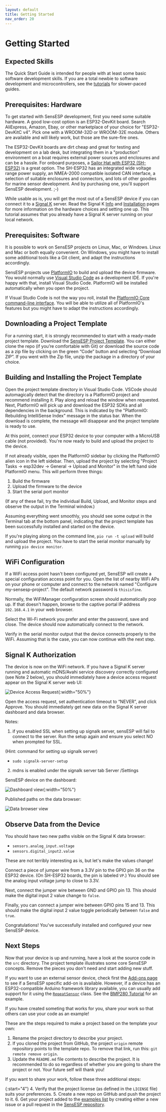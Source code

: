 ```yaml
---
layout: default
title: Getting Started
nav_order: 20
---
```


# Getting Started

## Expected Skills

The Quick Start Guide is intended for people with at least some basic software development skills.
If you are a total newbie to software development and microcontrollers, see the [tutorials](../tutorials/) for slower-paced guides.

## Prerequisites: Hardware

To get started with SensESP development, first you need some suitable hardware.
A good low-cost option is an ESP32-DevKit board.
Search AliExpress, Amazon, Ebay, or other marketplace of your choice for "ESP32-DevKitC v4".
Pick one with a WROOM-32D or WROOM-32E module.
Others are available and will likely work, but those are the sure-fire ones.

The ESP32-DevKit boards are dirt cheap and great for testing and development on a lab desk, but integrating them in a "production" environment on a boat requires external power sources and enclosures and can be a hassle.
For onboard purposes, a [Sailor Hat with ESP32 (SH-ESP32)](https://hatlabs.fi/product/sailor-hat-with-esp32/) is a great option.
The SH-ESP32 has an integrated wide voltage range power supply, an NMEA-2000 compatible isolated CAN interface, a selection of suitable enclosures and connectors, and lots of other goodies for marine sensor development.
And by purchasing one, you'll support SensESP development. ;-)

While usable as is, you will get the most out of a SensESP device if you can connect it to a [Signal K](http://signalk.org/) server.
Read the Signal K [Info](https://signalk.org/overview.html) and [Installation](https://signalk.org/installation.html) pages for more information on the hardware choices and setting one up.
This tutorial assumes that you already have a Signal K server running on your local network.

## Prerequisites: Software

It is possible to work on SensESP projects on Linux, Mac, or Windows.
Linux and Mac or both equally convenient.
On Windows, you might have to install some additional tools like a Git client, and adapt the instructions accordingly.

SensESP projects use [PlatformIO](https://platformio.org/) to build and upload the device firmware.
You would normally use [Visual Studio Code](https://code.visualstudio.com/) as a development IDE.
If you're happy with that, install Visual Studio Code.
PlatformIO will be installed automatically when you open the project.

If Visual Studio Code is not the way you roll, install the [PlatformIO Core command-line interface](https://docs.platformio.org/en/latest/core/index.html).
You will be able to utilize all of PlatformIO's features but you might have to adapt the instructions accordingly.

## Downloading a Project Template

For a running start, it is strongly recommended to start with a ready-made project template.
Download the [SensESP Project Template](https://github.com/SensESP/SensESP-project-template).
You can either clone the repo (if you’re comfortable with Git) or download the source code as a zip file by clicking on the green “Code” button and selecting “Download ZIP”.
If you went with the Zip file, unzip the package in a directory of your choice.

## Building and Installing the Project Template

Open the project template directory in Visual Studio Code.
VSCode should automagically detect that the directory is a PlatformIO project and recommend installing it.
Play along and reload the window when requested.
Next, PlatformIO will pick up and download the ESP32 SDKs and all dependencies in the background.
This is indicated by the "PlatformIO: Rebuilding IntelliSense Index" message in the status bar.
When the download is complete, the message will disappear and the project template is ready to use.

At this point, connect your ESP32 device to your computer with a MicroUSB cable (not provided).
You're now ready to build and upload the project to the device.

If not already visible, open the PlatformIO sidebar by clicking the PlatformIO alien icon in the left sidebar.
Then, upload the project by selecting "Project Tasks -> esp32dev -> General -> Upload and Monitor" in the left hand side PlatformIO menu.
This will perform three things:

1. Build the firmware
2. Upload the firmware to the device
3. Start the serial port monitor

(If any of these fail, try the individual Build, Upload, and Monitor steps and observe the output in the Terminal window.)

Assuming everything went smoothly, you should see some output in the Terminal tab at the bottom panel, indicating that the project template has been successfully installed and started on the device.

If you're playing along on the command line, `pio run -t upload` will build and upload the project.
You have to start the serial monitor manually by running `pio device monitor`.

## WiFi Configuration

If a WiFi access point hasn't been configured yet, SensESP will create a special configuration access point for you.
Open the list of nearby WiFi APs on your phone or computer and connect to the network named "Configure my-sensesp-project".
The default network password is `thisisfine`.

Normally, the WiFiManager configuration screen should automatically pop up.
If that doesn't happen, browse to the captive portal IP address `192.168.4.1` in your web browser.

Select the Wi-Fi network you prefer and enter the password, save and close.
The device should now automatically connect to the network.

Verify in the serial monitor output that the device connects properly to the WiFi.
Assuming that is the case, you can now continue with the next step.

## Signal K Authorization

The device is now on the WiFi network.
If you have a Signal K server running
and automatic mDNS/Avahi service discovery correctly configured (see Note 2 below),  you should immediately have a device access request appear on the Signal K server web UI:

![Device Access Request](assets/device_access_request.png "Device Access Request"){:width="50%"}

Open the access request, set authentication timeout to “NEVER”, and click Approve.
You should immediately get new data on the Signal K server dashboard and data browser.

Notes:

1. if you enabled SSL when setting up signalk server, sensESP will fail to connect to the server. Run the setup again and ensure you select NO when prompted for SSL.

(Hint: command for setting up signalk server)

- `sudo signalk-server-setup`

2. mdns is enabled under the signalk server tab Server /Settings

SensESP device on the dashboard:

![Dashboard view](assets/dashboard_view.png "Dashboard view"){:width="50%"}

Published paths on the data browser:

![Data browser view](assets/data_browser_view.png "Data browser view")

## Observe Data from the Device

You should have two new paths visible on the Signal K data browser:

- `sensors.analog_input.voltage`
- `sensors.digital_input2.value`

These are not terribly interesting as is, but let's make the values change!

Connect a piece of jumper wire from a 3.3V pin to the GPIO pin 36 on the ESP32 device.
(On SH-ESP32 boards, the pin is labeled `VP`.)
You should see the analog input voltage jump to close to 3.3V.

Next, connect the jumper wire between GND and GPIO pin 13.
This should make the digital input 2 value change to `false`.

Finally, you can connect a jumper wire between GPIO pins 15 and 13.
This should make the digital input 2 value toggle periodically between `false` and `true`.

Congratulations!
You've successfully installed and configured your new SensESP device.

## Next Steps

Now that your device is up and running, have a look at the source code in the `src` directory.
The project template illustrates some core SensESP concepts.
Remove the pieces you don't need and start adding new stuff.

If you want to use an external sensor device, check first the [Add-ons page](../additional_resources/) to see if a SensESP specific add-on is available.
However, if a device has an ESP32-compatible Arduino framework library available, you can usually add support for it using the [`RepeatSensor`](https://signalk.org/SensESP/generated/docs/classsensesp_1_1_repeat_sensor.html) class.
See the [BMP280 Tutorial](../tutorials/bmp280/) for an example.

If you have created someting that works for you, share your work so that others can use your code as an example!

These are the steps required to make a project based on the template your own:

1. Rename the project directory to describe your project.
2. If you cloned the project from GitHub, the project `origin` remote repository points to the template repo.
   To remove that link, run this: `git remote remove origin`.
3. Update the `README.md` file contents to describe the project.
   It is recommended to do so regardless of whether you are going to share the project or not.
   Your future self will thank you!

If you want to share your work, follow these three additional steps:

[comment]: <> (Just-the-docs CSS always resets the OL counter. An issue filed: https://github.com/pmarsceill/just-the-docs/issues/750)
{:start="4"}
4. Verify that the project license (as defined in the `LICENSE` file) suits your preferences.
5. Create a new repo on GitHub and push the project to it.
6. Get your project added to the [examples list](../additional_resources/#examples-and-related-projects) by creating either a new issue or a pull request in the [SensESP repository](https://github.com/SignalK/SensESP).
